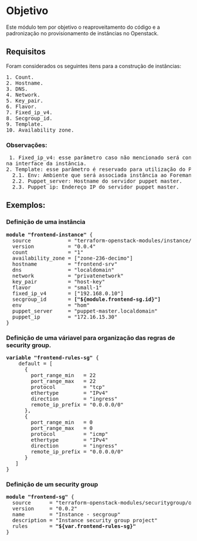 # Objetivo
Este módulo tem por objetivo o reaproveitamento do código e a padronização no provisionamento de instâncias no Openstack.

## Requisitos
Foram considerados os seguintes itens para a construção de instâncias:
<pre>
1. Count.
2. Hostname.
3. DNS.
4. Network.
5. Key_pair.
6. Flavor.
7. Fixed_ip_v4.
8. Secgroup_id.
9. Template.
10. Availability_zone.
</pre>
  
### Observações: 
<pre> 1. Fixed_ip_v4: esse parâmetro caso não mencionado será considerado endereço por DHCP 
na interface da instância.
2. Template: esse parâmetro é reservado para utilização do Puppet.
  2.1. Env: Ambiente que será associada instância ao Foreman, por exemplo: TST, TIT, HOM e PRD.
  2.2. Puppet_server: Hostname do servidor puppet master.
  2.3. Puppet_ip: Endereço IP do servidor puppet master.
</pre>

## Exemplos:
### Definição de uma instância

<pre>
<b>module "frontend-instance"</b> {
  source            = "terraform-openstack-modules/instance/openstack"
  version           = "0.0.4"
  count             = "1"
  availability_zone = ["zone-236-decimo"]
  hostname          = "frontend-srv"
  dns               = "localdomain"
  network           = "privatenetwork"
  key_pair          = "host-key"
  flavor            = "small-1"
  fixed_ip_v4       = ["192.168.0.10"]
  secgroup_id       = <b>["${module.frontend-sg.id}"]</b>
  env               = "hom"
  puppet_server     = "puppet-master.localdomain"
  puppet_ip         = "172.16.15.30"
}
</pre>

### Definição de uma váriavel para organização das regras de security group.
<pre>
<b>variable "frontend-rules-sg"</b> {
    default = [
      {
        port_range_min   = 22
        port_range_max   = 22
        protocol         = "tcp"
        ethertype        = "IPv4"
        direction        = "ingress"
        remote_ip_prefix = "0.0.0.0/0"
      },
      {
        port_range_min   = 0
        port_range_max   = 0
        protocol         = "icmp"
        ethertype        = "IPv4"
        direction        = "ingress"
        remote_ip_prefix = "0.0.0.0/0"
      }
   ]
}
</pre>

### Definição de um security group
<pre>
<b>module "frontend-sg"</b> {
  source      = "terraform-openstack-modules/securitygroup/openstack"
  version     = "0.0.2"
  name        = "Instance - secgroup"
  description = "Instance security group project"
  rules       = <b>"${var.frontend-rules-sg}"</b>
}
</pre>
